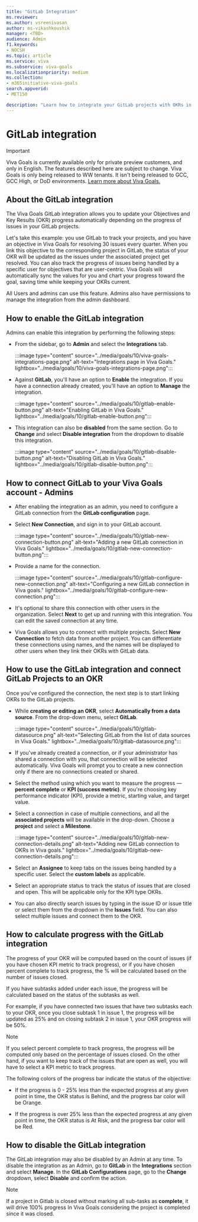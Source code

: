 ```yaml
---
title: "GitLab Integration"
ms.reviewer: 
ms.author: vsreenivasan
author: ms-vikashkoushik
manager: <TBD>
audience: Admin
f1.keywords:
- NOCSH
ms.topic: article
ms.service: viva
ms.subservice: viva-goals
ms.localizationpriority: medium
ms.collection:  
- m365initiative-viva-goals
search.appverid:
- MET150

description: "Learn how to integrate your GitLab projects with OKRs in Viva Goals."
---
```


# GitLab integration

> [!IMPORTANT]
> Viva Goals is currently available only for private preview customers, and only in English. The features described here are subject to change. Viva Goals is only being released to WW tenants. It isn't being released to GCC, GCC High, or DoD environments. [Learn more about Viva Goals.](https://go.microsoft.com/fwlink/?linkid=2189933)

## About the GitLab integration

The Viva Goals GitLab integration allows you to update your Objectives and Key Results (OKR) progress automatically depending on the progress of issues in your GitLab projects. 
  
Let's take this example: you use GitLab to track your projects, and you have an objective in Viva Goals for resolving 30 issues every quarter. When you link this objective to the corresponding project in GitLab, the status of your OKR will be updated as the issues under the associated project get resolved. You can also track the progress of issues being handled by a specific user for objectives that are user-centric. Viva Goals will automatically sync the values for you and chart your progress toward the goal, saving time while keeping your OKRs current.
  
All Users and admins can use this feature. Admins also have permissions to manage the integration from the admin dashboard. 

## How to enable the GitLab integration

Admins can enable this integration by performing the following steps:

- From the sidebar, go to **Admin** and select the **Integrations** tab.
  
    :::image type="content" source="../media/goals/10/viva-goals-integrations-page.png" alt-text="Integrations page in Viva Goals." lightbox="../media/goals/10/viva-goals-integrations-page.png":::

- Against **GitLab**, you'll have an option to **Enable** the integration. If you have a connection already created, you'll have an option to **Manage** the integration.
  
    :::image type="content" source="../media/goals/10/gitlab-enable-button.png" alt-text="Enabling GitLab in Viva Goals." lightbox="../media/goals/10/gitlab-enable-button.png":::
  
- This integration can also be **disabled** from the same section. Go to **Change** and select **Disable integration** from the dropdown to disable this integration.
    
   :::image type="content" source="../media/goals/10/gitlab-disable-button.png" alt-text="Disabling GitLab in Viva Goals." lightbox="../media/goals/10/gitlab-disable-button.png"::: 

## How to connect GitLab to your Viva Goals account - Admins

- After enabling the integration as an admin, you need to configure a GitLab connection from the **GitLab configuration** page.

- Select **New Connection**, and sign in to your GitLab account.
  
    :::image type="content" source="../media/goals/10/gitlab-new-connection-button.png" alt-text="Adding a new GitLab connection in Viva Goals." lightbox="../media/goals/10/gitlab-new-connection-button.png":::

- Provide a name for the connection.
  
    :::image type="content" source="../media/goals/10/gitlab-configure-new-connection.png" alt-text="Configuring a new GitLab connection in Viva goals." lightbox="../media/goals/10/gitlab-configure-new-connection.png":::

- It's optional to share this connection with other users in the organization. Select **Next** to get up and running with this integration. You can edit the saved connection at any time.

- Viva Goals allows you to connect with multiple projects. Select **New Connection** to fetch data from another project. You can differentiate these connections using names, and the names will be displayed to other users when they link their OKRs with GitLab data.

## How to use the GitLab integration and connect GitLab Projects to an OKR

Once you've configured the connection, the next step is to start linking OKRs to the GitLab projects.

- While **creating or editing an OKR**, select **Automatically from a data source**. From the drop-down menu, select **GitLab**.
  
    :::image type="content" source="../media/goals/10/gitlab-datasource.png" alt-text="Selecting GitLab from the list of data sources in Viva Goals." lightbox="../media/goals/10/gitlab-datasource.png":::

- If you've already created a connection, or if your administrator has shared a connection with you, that connection will be selected automatically. Viva Goals will prompt you to create a new connection only if there are no connections created or shared.

- Select the method using which you want to measure the progress — **percent complete** or **KPI (success metric)**. If you're choosing key performance indicator (KPI), provide a metric, starting value, and target value.

- Select a connection in case of multiple connections, and all the **associated projects** will be available in the drop-down. Choose a **project** and select a **Milestone**.
  
    :::image type="content" source="../media/goals/10/gitlab-new-connection-details.png" alt-text="Adding new GitLab connection to OKRs in Viva goals." lightbox="../media/goals/10/gitlab-new-connection-details.png":::

- Select an **Assignee** to keep tabs on the issues being handled by a specific user. Select the **custom labels** as applicable.

- Select an appropriate status to track the status of issues that are closed and open. This will be applicable only for the KPI type OKRs.

- You can also directly search issues by typing in the issue ID or issue title or select them from the dropdown in the **Issues** field. You can also select multiple issues and connect them to the OKR.

## How to calculate progress with the GitLab integration

The progress of your OKR will be computed based on the count of issues (if you have chosen KPI metric to track progress), or if you have chosen percent complete to track progress, the % will be calculated based on the number of issues closed.

If you have subtasks added under each issue, the progress will be calculated based on the status of the subtasks as well.

For example, if you have connected two issues that have two subtasks each to your OKR, once you close subtask 1 in issue 1, the progress will be updated as 25% and on closing subtask 2 in issue 1, your OKR progress will be 50%.

> [!NOTE]
> If you select percent complete to track progress, the progress will be computed only based on the percentage of issues closed. On the other hand, if you want to keep track of the issues that are open as well, you will have to select a KPI metric to track progress.

The following colors of the progress bar indicate the status of the objective:

- If the progress is 0 - 25% less than the expected progress at any given point in time, the OKR status is Behind, and the progress bar color will be Orange.

- If the progress is over 25% less than the expected progress at any given point in time, the OKR status is At Risk, and the progress bar color will be Red.

## How to disable the GitLab integration

The GitLab integration may also be disabled by an Admin at any time. To disable the integration as an Admin, go to **GitLab** in the **Integrations** section and select **Manage**. In the **GitLab Configurations** page, go to the **Change** dropdown, select **Disable** and confirm the action.

> [!NOTE]
> If a project in Gitlab is closed without marking all sub-tasks as **complete**, it will drive 100% progress In Viva Goals considering the project is completed since it was closed.
